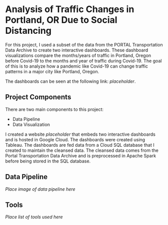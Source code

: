 # Analysis of Traffic Changes in Portland, OR Due to Social Distancing

For this project, I used a subset of the data from the PORTAL Transportation Data Archive to create two interactive dashboards. These dashboard visualizations compare the months/years of traffic in Portland, Oregon before Covid-19 to the months and year of traffic during Covid-19. The goal of this is to analyze how a pandemic like Covid-19 can change traffic patterns in a major city like Portland, Oregon.

The dashboards can be seen at the following link: *placeholder*.

## Project Components

There are two main components to this project:
 - Data Pipeline <br>
 - Data Visualization <br>
 
I created a website *placeholder* that embeds two interactive dashboards and is hosted in Google Cloud. The dashboards were created using Tableau. The dashboards are fed data from a Cloud SQL database that I created to maintain the cleansed data. The cleansed data comes from the Portal Transportation Data Archive and is preprocessed in Apache Spark before being stored in the SQL database.

## Data Pipeline

*Place image of data pipeline here*

## Tools

*Place list of tools used here*
